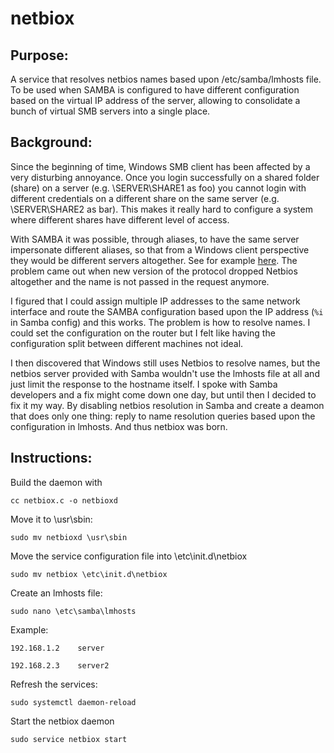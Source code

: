 # netbiox

## Purpose:

A service that resolves netbios names based upon /etc/samba/lmhosts file. To be used when SAMBA is configured to have different configuration based on the virtual IP address of the server, allowing to consolidate a bunch of virtual SMB servers into a single place.

## Background:

Since the beginning of time, Windows SMB client has been affected by a very disturbing annoyance. Once you login successfully on a shared folder (share) on a server (e.g. \\SERVER\SHARE1 as foo) you cannot login with different credentials on a different share on the same server (e.g. \\SERVER\SHARE2 as bar). This makes it really hard to configure a system where different shares have different level of access.

With SAMBA it was possible, through aliases, to have the same server impersonate different aliases, so that from a Windows client perspective they would be different servers altogether. See for example [here](https://www.samba.org/samba/docs/using_samba/ch06.html). The problem came out when new version of the protocol dropped Netbios altogether and the name is not passed in the request anymore.

I figured that I could assign multiple IP addresses to the same network interface and route the SAMBA configuration based upon the IP address (`%i` in Samba config) and this works. The problem is how to resolve names. I could set the configuration on the router but I felt like having the configuration split between different machines not ideal.

I then discovered that Windows still uses Netbios to resolve names, but the netbios server provided with Samba wouldn't use the lmhosts file at all and just limit the response to the hostname itself. I spoke with Samba developers and a fix might come down one day, but until then I decided to fix it my way. By disabling netbios resolution in Samba and create a deamon that does only one thing: reply to name resolution queries based upon the configuration in lmhosts. And thus netbiox was born.

## Instructions: 

Build the daemon with

`cc netbiox.c -o netbioxd`

Move it to \usr\sbin:

`sudo mv netbioxd \usr\sbin`

Move the service configuration file into \etc\init.d\netbiox

`sudo mv netbiox \etc\init.d\netbiox`

Create an lmhosts file:

`sudo nano \etc\samba\lmhosts`

Example:

`192.168.1.2	server`

`192.168.2.3	server2`

Refresh the services:

`sudo systemctl daemon-reload`

Start the netbiox daemon

`sudo service netbiox start`
